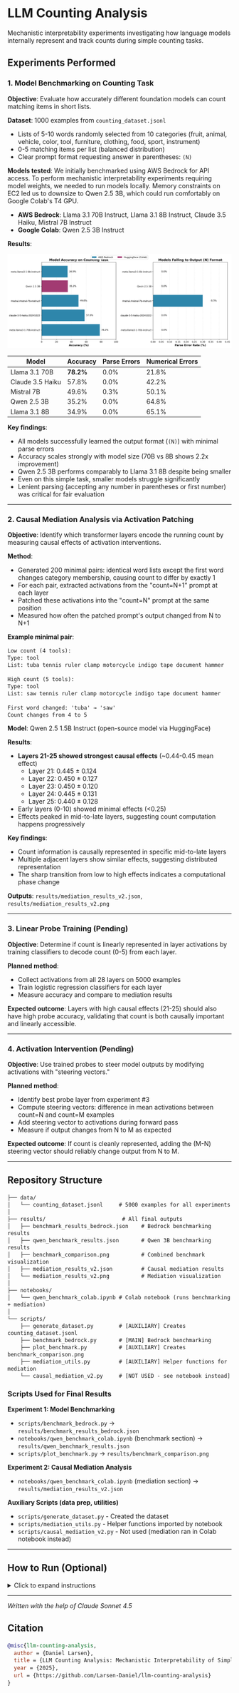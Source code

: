 # LLM Counting Analysis

Mechanistic interpretability experiments investigating how language models internally represent and track counts during simple counting tasks.

## Experiments Performed

### 1. Model Benchmarking on Counting Task

**Objective**: Evaluate how accurately different foundation models can count matching items in short lists.

**Dataset**: 1000 examples from `counting_dataset.jsonl`
- Lists of 5-10 words randomly selected from 10 categories (fruit, animal, vehicle, color, tool, furniture, clothing, food, sport, instrument)
- 0-5 matching items per list (balanced distribution)
- Clear prompt format requesting answer in parentheses: `(N)`

**Models tested**: We initially benchmarked using AWS Bedrock for API access. To perform mechanistic interpretability experiments requiring model weights, we needed to run models locally. Memory constraints on EC2 led us to downsize to Qwen 2.5 3B, which could run comfortably on Google Colab's T4 GPU.

- **AWS Bedrock**: Llama 3.1 70B Instruct, Llama 3.1 8B Instruct, Claude 3.5 Haiku, Mistral 7B Instruct
- **Google Colab**: Qwen 2.5 3B Instruct

**Results**:

![Benchmark Results](results/benchmark_comparison.png)

| Model | Accuracy | Parse Errors | Numerical Errors |
|-------|----------|--------------|------------------|
| Llama 3.1 70B | **78.2%** | 0.0% | 21.8% |
| Claude 3.5 Haiku | 57.8% | 0.0% | 42.2% |
| Mistral 7B | 49.6% | 0.3% | 50.1% |
| Qwen 2.5 3B | 35.2% | 0.0% | 64.8% |
| Llama 3.1 8B | 34.9% | 0.0% | 65.1% |

**Key findings**:
- All models successfully learned the output format (`(N)`) with minimal parse errors
- Accuracy scales strongly with model size (70B vs 8B shows 2.2x improvement)
- Qwen 2.5 3B performs comparably to Llama 3.1 8B despite being smaller
- Even on this simple task, smaller models struggle significantly
- Lenient parsing (accepting any number in parentheses or first number) was critical for fair evaluation

---

### 2. Causal Mediation Analysis via Activation Patching

**Objective**: Identify which transformer layers encode the running count by measuring causal effects of activation interventions.

**Method**:
- Generated 200 minimal pairs: identical word lists except the first word changes category membership, causing count to differ by exactly 1
- For each pair, extracted activations from the "count=N+1" prompt at each layer
- Patched these activations into the "count=N" prompt at the same position
- Measured how often the patched prompt's output changed from N to N+1

**Example minimal pair**:
```
Low count (4 tools):
Type: tool
List: tuba tennis ruler clamp motorcycle indigo tape document hammer

High count (5 tools):
Type: tool
List: saw tennis ruler clamp motorcycle indigo tape document hammer

First word changed: 'tuba' → 'saw'
Count changes from 4 to 5
```

**Model**: Qwen 2.5 1.5B Instruct (open-source model via HuggingFace)

**Results**:
- **Layers 21-25 showed strongest causal effects** (~0.44-0.45 mean effect)
  - Layer 21: 0.445 ± 0.124
  - Layer 22: 0.450 ± 0.127
  - Layer 23: 0.450 ± 0.120
  - Layer 24: 0.445 ± 0.131
  - Layer 25: 0.440 ± 0.128
- Early layers (0-10) showed minimal effects (<0.25)
- Effects peaked in mid-to-late layers, suggesting count computation happens progressively

**Key findings**:
- Count information is causally represented in specific mid-to-late layers
- Multiple adjacent layers show similar effects, suggesting distributed representation
- The sharp transition from low to high effects indicates a computational phase change

**Outputs**: `results/mediation_results_v2.json`, `results/mediation_results_v2.png`

---

### 3. Linear Probe Training (Pending)

**Objective**: Determine if count is linearly represented in layer activations by training classifiers to decode count (0-5) from each layer.

**Planned method**:
- Collect activations from all 28 layers on 5000 examples
- Train logistic regression classifiers for each layer
- Measure accuracy and compare to mediation results

**Expected outcome**: Layers with high causal effects (21-25) should also have high probe accuracy, validating that count is both causally important and linearly accessible.

---

### 4. Activation Intervention (Pending)

**Objective**: Use trained probes to steer model outputs by modifying activations with "steering vectors."

**Planned method**:
- Identify best probe layer from experiment #3
- Compute steering vectors: difference in mean activations between count=N and count=M examples
- Add steering vector to activations during forward pass
- Measure if output changes from N to M as expected

**Expected outcome**: If count is cleanly represented, adding the (M-N) steering vector should reliably change output from N to M.

---

## Repository Structure

```
├── data/
│   └── counting_dataset.jsonl     # 5000 examples for all experiments
│
├── results/                        # All final outputs
│   ├── benchmark_results_bedrock.json    # Bedrock benchmarking results
│   ├── qwen_benchmark_results.json       # Qwen 3B benchmarking results
│   ├── benchmark_comparison.png          # Combined benchmark visualization
│   ├── mediation_results_v2.json         # Causal mediation results
│   └── mediation_results_v2.png          # Mediation visualization
│
├── notebooks/
│   └── qwen_benchmark_colab.ipynb # Colab notebook (runs benchmarking + mediation)
│
└── scripts/
    ├── generate_dataset.py        # [AUXILIARY] Creates counting_dataset.jsonl
    ├── benchmark_bedrock.py       # [MAIN] Bedrock benchmarking
    ├── plot_benchmark.py          # [AUXILIARY] Creates benchmark_comparison.png
    ├── mediation_utils.py         # [AUXILIARY] Helper functions for mediation
    └── causal_mediation_v2.py     # [NOT USED - see notebook instead]
```

### Scripts Used for Final Results

**Experiment 1: Model Benchmarking**
- `scripts/benchmark_bedrock.py` → `results/benchmark_results_bedrock.json`
- `notebooks/qwen_benchmark_colab.ipynb` (benchmark section) → `results/qwen_benchmark_results.json`
- `scripts/plot_benchmark.py` → `results/benchmark_comparison.png`

**Experiment 2: Causal Mediation Analysis**
- `notebooks/qwen_benchmark_colab.ipynb` (mediation section) → `results/mediation_results_v2.json`

**Auxiliary Scripts (data prep, utilities)**
- `scripts/generate_dataset.py` - Created the dataset
- `scripts/mediation_utils.py` - Helper functions imported by notebook
- `scripts/causal_mediation_v2.py` - Not used (mediation ran in Colab notebook instead)

---

## How to Run (Optional)

<details>
<summary>Click to expand instructions</summary>

### Requirements
```bash
pip install torch transformers accelerate boto3 numpy matplotlib seaborn scikit-learn tqdm
```

### AWS Bedrock Setup
1. Configure AWS CLI: `aws configure`
2. Request model access in AWS Console (Bedrock → Model access → Enable for us-east-1)

### Generate Dataset
```bash
python scripts/generate_dataset.py
```

### Benchmark Models on AWS Bedrock
```bash
python scripts/benchmark_bedrock.py --max_examples 1000
```

### Benchmark Qwen on Google Colab (Recommended)
1. Open `notebooks/qwen_benchmark_colab.ipynb` in Google Colab
2. Enable GPU: Runtime → Change runtime type → GPU → T4 GPU
3. Run all cells
4. Download results file when complete

### Run Mediation Analysis
```bash
python scripts/causal_mediation_v2.py --mediation_examples 200 --skip_probe --skip_intervention
```

### Train Linear Probes
```bash
python scripts/causal_mediation_v2.py --probe_examples 5000 --skip_mediation --skip_intervention
```

### Run Intervention Experiment
```bash
python scripts/causal_mediation_v2.py --intervention_examples 100
```

### Visualize Results
```bash
python scripts/plot_benchmark.py
```

</details>

---

*Written with the help of Claude Sonnet 4.5*

## Citation

```bibtex
@misc{llm-counting-analysis,
  author = {Daniel Larsen},
  title = {LLM Counting Analysis: Mechanistic Interpretability of Simple Counting Tasks},
  year = {2025},
  url = {https://github.com/Larsen-Daniel/llm-counting-analysis}
}
```

